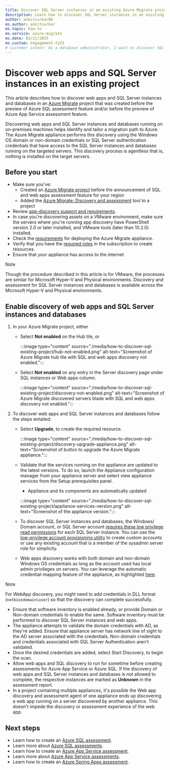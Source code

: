 ```yaml
---
title: Discover SQL Server instances in an existing Azure Migrate project
description: Learn how to discover SQL Server instances in an existing Azure Migrate project. 
author: ankitsurkar06
ms.author: ankitsurkar
ms.topic: how-to
ms.service: azure-migrate
ms.date: 03/21/2025
ms.custom: engagement-fy23
# Customer intent: As a database administrator, I want to discover SQL Server instances in my existing Azure Migrate project so that I can tailor an effective migration path to Azure.
---
```


# Discover web apps and SQL Server instances in an existing project

This article describes how to discover web apps and SQL Server instances and databases in an [Azure Migrate](./migrate-services-overview.md) project that was created before the preview of Azure SQL assessment feature and/or before the preview of Azure App Service assessment feature.

Discovering web apps and SQL Server instances and databases running on on-premises machines helps identify and tailor a migration path to Azure. The Azure Migrate appliance performs this discovery using the Windows OS domain or non-domain credentials or SQL Server authentication credentials that have access to the SQL Server instances and databases running on the targeted servers.
This discovery process is agentless that is, nothing is installed on the target servers.

## Before you start

- Make sure you've:
    - Created an [Azure Migrate project](./create-manage-projects.md) before the announcement of SQL and web apps assessment feature for your region
    - Added the [Azure Migrate: Discovery and assessment](./how-to-assess.md) tool to a project
- Review [app-discovery support and requirements](./migrate-support-matrix-vmware.md#vmware-requirements).
-  In case you're discovering assets on a VMware environment, make sure the servers where you're running app discovery have PowerShell version 2.0 or later installed, and VMware tools (later than 10.2.0) installed.
- Check the [requirements](./migrate-appliance.md) for deploying the Azure Migrate appliance.
- Verify that you have the [required roles](./create-manage-projects.md#verify-permissions) in the subscription to create resources.
- Ensure that your appliance has access to the internet

> [!Note]
> Though the procedure described in this article is for VMware, the processes are similar for Microsoft Hyper-V and Physical environments.
> Discovery and assessment for SQL Server instances and databases is available across the Microsoft Hyper-V and Physical environments.

## Enable discovery of web apps and SQL Server instances and databases

1. In your Azure Migrate project, either
    - Select **Not enabled** on the Hub tile, or

        :::image type="content" source="./media/how-to-discover-sql-existing-project/hub-not-enabled.png" alt-text="Screenshot of Azure Migrate hub tile with SQL and web apps discovery not enabled.":::

    - Select **Not enabled** on any entry in the Server discovery page under SQL instances or Web apps column.

        :::image type="content" source="./media/how-to-discover-sql-existing-project/discovery-not-enabled.png" alt-text="Screenshot of Azure Migrate discovered servers blade with SQL and web apps discovery not enabled.":::

2. To discover web apps and SQL Server instances and databases follow the steps entailed:
    - Select **Upgrade**, to create the required resource.

        :::image type="content" source="./media/how-to-discover-sql-existing-project/discovery-upgrade-appliance.png" alt-text="Screenshot of button to upgrade the Azure Migrate appliance.":::

    - Validate that the services running on the appliance are updated to the latest versions. To do so, launch the Appliance configuration manager from your appliance server and select view appliance services from the Setup prerequisites panel.
        - Appliance and its components are automatically updated

         :::image type="content" source="./media/how-to-discover-sql-existing-project/appliance-services-version.png" alt-text="Screenshot of the appliance version.":::
         
    - To discover SQL Server instances and databases, the Windows/ Domain account, or SQL Server account [requires these low privilege read permissions](migrate-support-matrix-vmware.md) for each SQL Server instance. You can use the [low-privilege account provisioning utility](least-privilege-credentials.md) to create custom accounts or use any existing account that is a member of the sysadmin server role for simplicity.
    - Web apps discovery works with both domain and non-domain Windows OS credentials as long as the account used has local admin privileges on servers.
    You can leverage the automatic credential-mapping feature of the appliance, as highlighted [here](./tutorial-discover-vmware.md#start-continuous-discovery).    

> [!Note]
> For WebApp discovery, you might need to add credentials in DLL format (`netbiosdomain\user`) so that the discovery can complete successfully.
> - Ensure that software inventory is enabled already, or provide Domain or Non-domain credentials to enable the same. Software inventory must be performed to discover SQL Server instances and web apps.
> - The appliance attempts to validate the domain credentials with AD, as they're added. Ensure that appliance server has network line of sight to the AD server associated with the credentials. Non-domain credentials and credentials associated with SQL Server Authentication aren't validated.
> - Once the desired credentials are added, select Start Discovery, to begin the scan.
> - Allow web apps and SQL discovery to run for sometime before creating assessments for Azure App Service or Azure SQL. If the discovery of web apps and SQL Server instances and databases is not allowed to complete, the respective instances are marked as **Unknown** in the assessment report.
> - In a project containing multiple appliances, it's possible the Web app discovery and assessment agent of one appliance ends up discovering a web app running on a server discovered by another appliance. This doesn't impede the discovery or assessment experience of the web app.

## Next steps

- Learn how to create an [Azure SQL assessment](./how-to-create-azure-sql-assessment.md).
- Learn more about [Azure SQL assessments](./concepts-azure-sql-assessment-calculation.md).
- Learn how to create an [Azure App Service assessment](./how-to-create-azure-app-service-assessment.md).
- Learn more about [Azure App Service assessments](./concepts-azure-webapps-assessment-calculation.md).
- Learn how to create an [Azure Spring Apps assessment](./how-to-create-azure-spring-apps-assessment.md).
